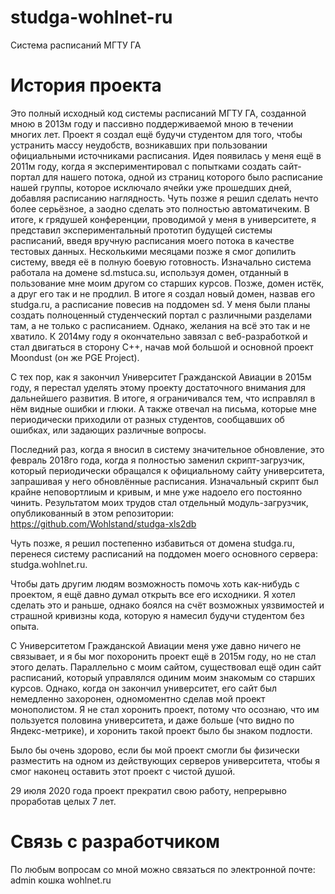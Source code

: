 # studga-wohlnet-ru
Система расписаний МГТУ ГА

# История проекта
Это полный исходный код системы расписаний МГТУ ГА, созданной мною в 2013м году
и пассивно поддерживаемой мною в течении многих лет. Проект я создал ещё будучи
студентом для того, чтобы устранить массу неудобств, возникавших при пользовании
официальными источниками расписания. Идея появилась у меня ещё в 2011м году,
когда я экспериментировал с попытками создать сайт-портал для нашего потока,
одной из страниц которого было расписание нашей группы, которое исключало ячейки
уже прошедших дней, добавляя расписанию наглядность. Чуть позже я решил сделать
нечто более серьёзное, а заодно сделать это полностью автоматичеким. В итоге, к
грядушей конференции, проводимой у меня в университете, я представил
экспериментальный прототип будущей системы расписаний, введя вручную расписания
моего потока в качестве тестовых данных. Несколькими месяцами позже я смог
допилить систему, введя её в полную боевую готовность. Изначально система
работала на домене sd.mstuca.su, используя домен, отданный в пользование мне
моим другом со старших курсов. Позже, домен истёк, а друг его так и не продлил.
В итоге я создал новый домен, назвав его studga.ru, а расписание повесив на
поддомен sd. У меня были планы создать полноценный студенческий портал с
различными разделами там, а не только с расписанием. Однако, желания на всё это
так и не хватило. К 2014му году я окончательно завязал с веб-разработкой и стал
двигаться в сторону C++, начав мой большой и основной проект Moondust
(он же PGE Project).

С тех пор, как я закончил Университет Гражданской Авиации в 2015м году, я
перестал уделять этому проекту достаточного внимания для дальнейшего развития.
В итоге, я ограничивался тем, что исправлял в нём видные ошибки и глюки. А также
отвечал на письма, которые мне периодически приходили от разных студентов, 
сообщавших об ошибках, или задающих различные вопросы.

Последний раз, когда я вносил в систему значительное обновление, это февраль
2018го года, когда я полностью заменил скрипт-загрузчик, который периодически
обращался к официальному сайту университета, запрашивая у него обновлённые
расписания. Изначальный скрипт был крайне неповортлиым и кривым, и мне уже
надоело его постоянно чинить. Результатом моих трудов стал отдельный
модуль-загрузчик, опубликованный в этом репозитории:
https://github.com/Wohlstand/studga-xls2db

Чуть позже, я решил постепенно избавиться от домена studga.ru, перенеся систему
расписаний на поддомен моего основного сервера: studga.wohlnet.ru. 

Чтобы дать другим людям возможность помочь хоть как-нибудь с проектом, я ещё 
давно думал открыть все его исходники. Я хотел сделать это и раньше, однако
боялся на счёт возможных уязвимостей и страшной кривизны кода, которую я
намесил будучи студентом без опыта.

С Университетом Гражданской Авиации меня уже давно ничего не связывает, и я бы
мог похоронить проект ещё в 2015м году, но не стал этого делать. Параллельно с
моим сайтом, существовал ещё один сайт расписаний, который управлялся одиним моим
знакомым со старших курсов. Однако, когда он закончил университет, его сайт был
немедленно захоронен, одномоментно сделав мой проект монополистом. Я не стал
хоронить проект, потому что осознаю, что им пользуется половина университета, и
даже больше (что видно по Яндекс-метрике), и хоронить такой проект было бы
знаком подлости.

Было бы очень здорово, если бы мой проект смогли бы физически разместить на
одном из действующих серверов университета, чтобы я смог наконец оставить этот
проект с чистой душой.

29 июля 2020 года проект прекратил свою работу, непрерывно проработав целых 7 лет.

# Связь с разработчиком
По любым вопросам со мной можно связаться по электронной почте: admin кошка wohlnet.ru

